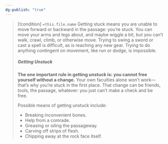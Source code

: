 ```yaml
---
dg-publish: "true"
---
```


> [!condition] `=this.file.name`
>Getting stuck means you are unable to move forward or backward in the passage: you’re stuck. You can move your arms and legs about, and maybe wiggle a bit, but you can’t walk, crawl, climb, or otherwise move. Trying to swing a sword or cast a spell is difficult, as is reaching any new gear. Trying to do anything contingent on movement, like run or dodge, is impossible.
> ##### Getting Unstuck
>  **The one important rule in getting unstuck is: you cannot free yourself without a change.** Your own faculties alone won’t work—that’s why you’re stuck in the first place. That change can be friends, tools, the passage, whatever: you just can’t make a check and be free.
> 
> Possible means of getting unstuck include:
> - Breaking inconvenient bones.
> - Help from a comrade.
> - Greasing or oiling the passageway.
> - Carving off strips of flesh.
> - Chipping away at the rock face itself.








